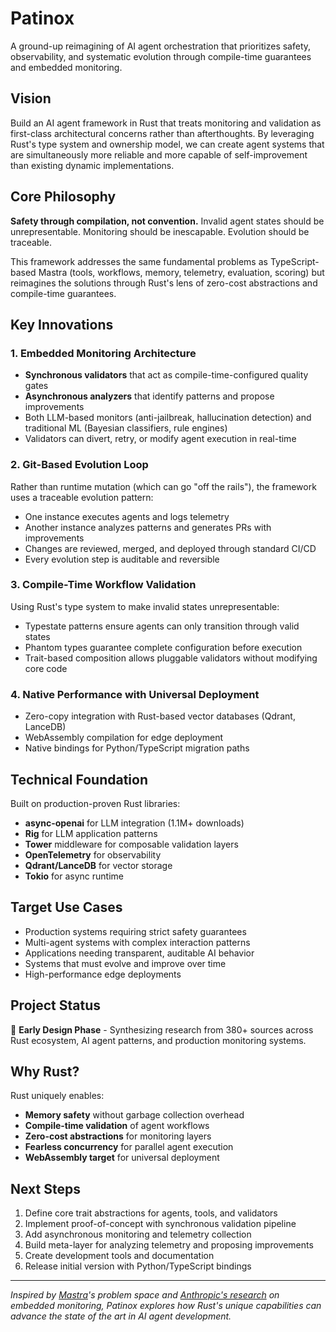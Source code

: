 # Patinox

A ground-up reimagining of AI agent orchestration that prioritizes safety, observability, and systematic evolution through compile-time guarantees and embedded monitoring.

## Vision

Build an AI agent framework in Rust that treats monitoring and validation as first-class architectural concerns rather than afterthoughts. By leveraging Rust's type system and ownership model, we can create agent systems that are simultaneously more reliable and more capable of self-improvement than existing dynamic implementations.

## Core Philosophy

**Safety through compilation, not convention.** Invalid agent states should be unrepresentable. Monitoring should be inescapable. Evolution should be traceable.

This framework addresses the same fundamental problems as TypeScript-based Mastra (tools, workflows, memory, telemetry, evaluation, scoring) but reimagines the solutions through Rust's lens of zero-cost abstractions and compile-time guarantees.

## Key Innovations

### 1. Embedded Monitoring Architecture
- **Synchronous validators** that act as compile-time-configured quality gates
- **Asynchronous analyzers** that identify patterns and propose improvements
- Both LLM-based monitors (anti-jailbreak, hallucination detection) and traditional ML (Bayesian classifiers, rule engines)
- Validators can divert, retry, or modify agent execution in real-time

### 2. Git-Based Evolution Loop
Rather than runtime mutation (which can go "off the rails"), the framework uses a traceable evolution pattern:
- One instance executes agents and logs telemetry
- Another instance analyzes patterns and generates PRs with improvements
- Changes are reviewed, merged, and deployed through standard CI/CD
- Every evolution step is auditable and reversible

### 3. Compile-Time Workflow Validation
Using Rust's type system to make invalid states unrepresentable:
- Typestate patterns ensure agents can only transition through valid states
- Phantom types guarantee complete configuration before execution
- Trait-based composition allows pluggable validators without modifying core code

### 4. Native Performance with Universal Deployment
- Zero-copy integration with Rust-based vector databases (Qdrant, LanceDB)
- WebAssembly compilation for edge deployment
- Native bindings for Python/TypeScript migration paths

## Technical Foundation

Built on production-proven Rust libraries:
- **async-openai** for LLM integration (1.1M+ downloads)
- **Rig** for LLM application patterns
- **Tower** middleware for composable validation layers
- **OpenTelemetry** for observability
- **Qdrant/LanceDB** for vector storage
- **Tokio** for async runtime

## Target Use Cases

- Production systems requiring strict safety guarantees
- Multi-agent systems with complex interaction patterns
- Applications needing transparent, auditable AI behavior
- Systems that must evolve and improve over time
- High-performance edge deployments

## Project Status

🚧 **Early Design Phase** - Synthesizing research from 380+ sources across Rust ecosystem, AI agent patterns, and production monitoring systems.

## Why Rust?

Rust uniquely enables:
- **Memory safety** without garbage collection overhead
- **Compile-time validation** of agent workflows
- **Zero-cost abstractions** for monitoring layers
- **Fearless concurrency** for parallel agent execution
- **WebAssembly target** for universal deployment

## Next Steps

1. Define core trait abstractions for agents, tools, and validators
2. Implement proof-of-concept with synchronous validation pipeline
3. Add asynchronous monitoring and telemetry collection
4. Build meta-layer for analyzing telemetry and proposing improvements
5. Create development tools and documentation
6. Release initial version with Python/TypeScript bindings

---

*Inspired by [Mastra](https://mastra.dev)'s problem space and [Anthropic's research](https://www.anthropic.com/engineering/multi-agent-research-system) on embedded monitoring, Patinox explores how Rust's unique capabilities can advance the state of the art in AI agent development.*